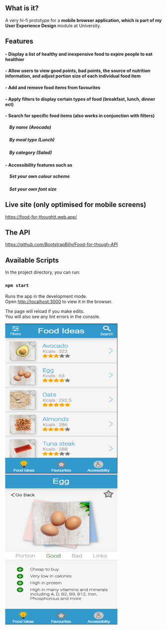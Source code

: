 ## What is it?

A very hi-fi prototype for a **mobile browser application, which is part of my User Experience Design** module at University.

## Features

#### - Display a list of healthy and inexpensive food to expire people to eat healthier
#### - Allow users to view good points, bad points, the source of nutrition information, and adjust portion size of each individual food item
#### - Add and remove food items from favourites
#### - Apply filters to display certain types of food (breakfast, lunch, dinner ect)
#### - Search for specific food items (also works in conjunction with filters)
#####   &nbsp;&nbsp;&nbsp; By name (Avocado)
#####  &nbsp;&nbsp;&nbsp;  By meal type (Lunch)
#####  &nbsp;&nbsp;&nbsp;  By category (Salad)
#### - Accessibility features such as
#####  &nbsp;&nbsp;&nbsp; Set your own colour scheme
#####   &nbsp;&nbsp;&nbsp; Set your own font size

## Live site (only optimised for mobile screens)

https://food-for-thoughtt.web.app/

## The API

https://github.com/BootstrapBilly/Food-for-though-API

## Available Scripts

In the project directory, you can run:

### `npm start`

Runs the app in the development mode.<br />
Open [http://localhost:3000](http://localhost:3000) to view it in the browser.

The page will reload if you make edits.<br />
You will also see any lint errors in the console.

<img src="./samples/screenshot.png" height="480" width="360">

<img src="./samples/screenshot2.png" height="480" width="360">

